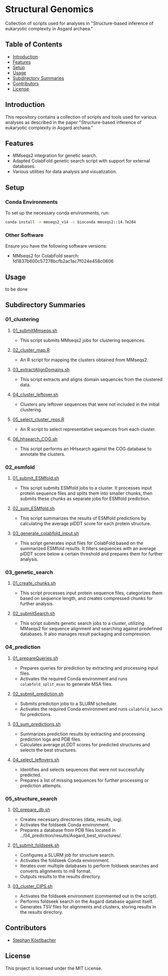 # Structural Genomics

Collection of scripts used for analyses in "Structure-based inference of eukaryotic complexity in Asgard archaea."

## Table of Contents

- [Introduction](#introduction)
- [Features](#features)
- [Setup](#setup)
- [Usage](#usage)
- [Subdirectory Summaries](#subdirectory-summaries)
- [Contributors](#contributors)
- [License](#license)

## Introduction

This repository contains a collection of scripts and tools used for various analyses as described in the paper "Structure-based inference of eukaryotic complexity in Asgard archaea."

## Features

- MMseqs2 integration for genetic search.
- Adapted ColabFold genetic search script with support for external databases.
- Various utilities for data analysis and visualization.

## Setup

### Conda Environments

To set up the necessary conda environments, run:

```bash
conda install -n mmseqs2_v14 -c bioconda mmseqs2::14.7e284
```

### Other Software

Ensure you have the following software versions:

- MMseqs2 for ColabFold search: fd1837b600c57278bcfb2ac1ac7f024e458c0606

## Usage

to be done

## Subdirectory Summaries

### 01_clustering

1. [01_submitMmseqs.sh](https://github.com/stephkoest/structural_genomics/blob/main/01_clustering/01_submitMmseqs.sh)
   - This script submits MMseqs2 jobs for clustering sequences.

2. [02_cluster_map.R](https://github.com/stephkoest/structural_genomics/blob/main/01_clustering/02_cluster_map.R)
   - An R script for mapping the clusters obtained from MMseqs2.

3. [03_extractAlignDomains.sh](https://github.com/stephkoest/structural_genomics/blob/main/01_clustering/03_extractAlignDomains.sh)
   - This script extracts and aligns domain sequences from the clustered data.

4. [04_cluster_leftover.sh](https://github.com/stephkoest/structural_genomics/blob/main/01_clustering/04_cluster_leftover.sh)
   - Clusters any leftover sequences that were not included in the initial clustering.

5. [05_select_cluster_reps.R](https://github.com/stephkoest/structural_genomics/blob/main/01_clustering/05_select_cluster_reps.R)
   - An R script to select representative sequences from each cluster.

6. [06_hhsearch_COG.sh](https://github.com/stephkoest/structural_genomics/blob/main/01_clustering/06_hhsearch_COG.sh)
   - This script performs an HHsearch against the COG database to annotate the clusters.

### 02_esmfold

1. [01_submit_ESMfold.sh](https://github.com/stephkoest/structural_genomics/blob/main/02_esmfold/01_submit_ESMfold.sh)
   - This script submits ESMfold jobs to a cluster. It processes input protein sequence files and splits them into smaller chunks, then submits these chunks as separate jobs for ESMfold prediction.

2. [02_sum_ESMfold.sh](https://github.com/stephkoest/structural_genomics/blob/main/02_esmfold/02_sum_ESMfold.sh)
   - This script summarizes the results of ESMfold predictions by calculating the average plDDT score for each protein structure.

3. [03_generate_colabfold_input.sh](https://github.com/stephkoest/structural_genomics/blob/main/02_esmfold/03_generate_colabfold_input.sh)
   - This script generates input files for ColabFold based on the summarized ESMfold results. It filters sequences with an average plDDT score below a certain threshold and prepares them for further analysis.

### 03_genetic_search

1. [01_create_chunks.sh](https://github.com/stephkoest/structural_genomics/blob/main/03_genetic_search/01_create_chunks.sh)
   - This script processes input protein sequence files, categorizes them based on sequence length, and creates compressed chunks for further analysis.

2. [02_submitSearch.sh](https://github.com/stephkoest/structural_genomics/blob/main/03_genetic_search/02_submitSearch.sh)
   - This script submits genetic search jobs to a cluster, utilizing MMseqs2 for sequence alignment and searching against predefined databases. It also manages result packaging and compression.


### 04_prediction

1. [01_prepareQueries.sh](https://github.com/stephkoest/structural_genomics/blob/main/04_prediction/01_prepareQueries.sh)
   - Prepares queries for prediction by extracting and processing input files.
   - Activates the required Conda environment and runs `colabfold_split_msas` to generate MSA files.

2. [02_submit_prediction.sh](https://github.com/stephkoest/structural_genomics/blob/main/04_prediction/02_submit_prediction.sh)
   - Submits prediction jobs to a SLURM scheduler.
   - Activates the required Conda environment and runs `colabfold_batch` for predictions.

3. [03_sum_predictions.sh](https://github.com/stephkoest/structural_genomics/blob/main/04_prediction/03_sum_predictions.sh)
   - Summarizes prediction results by extracting and processing prediction logs and PDB files.
   - Calculates average pLDDT scores for predicted structures and selects the best structures.

4. [04_select_leftovers.sh](https://github.com/stephkoest/structural_genomics/blob/main/04_prediction/04_select_leftovers.sh)
   - Identifies and selects sequences that were not successfully predicted.
   - Prepares a list of missing sequences for further processing or prediction attempts.


### 05_structure_search

1. [00_prepare_db.sh](https://github.com/stephkoest/structural_genomics/blob/main/05_structure_search/00_prepare_db.sh)
   - Creates necessary directories (data, results, log).
   - Activates the foldseek Conda environment.
   - Prepares a database from PDB files located in ../04_prediction/results/Asgard_best_structures/.
     
2. [01_submit_foldseek.sh](https://github.com/stephkoest/structural_genomics/blob/main/05_structure_search/01_submit_foldseek.sh)
   - Configures a SLURM job for structure search.
   - Activates the foldseek Conda environment.
   - Iterates over multiple databases to perform foldseek searches and converts alignments to m8 format.
   - Outputs results to the results directory.

3. [03_cluster_CIPS.sh](https://github.com/stephkoest/structural_genomics/blob/main/05_structure_search/03_cluster_CIPS.sh)
   - Activates the foldseek environment (commented out in the script).
   - Performs foldseek search on the Asgard database against itself.
   - Generates TSV files for alignments and clusters, storing results in the results directory.

## Contributors

- [Stephan Köstlbacher](https://github.com/stephkoest)

## License

This project is licensed under the MIT License.
